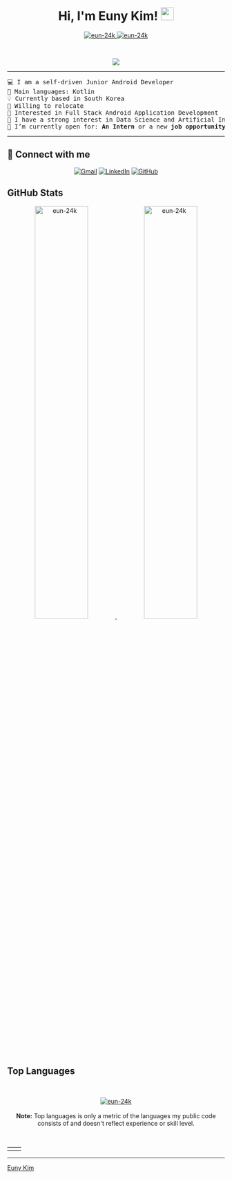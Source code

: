 <h1 align="center">
Hi, I'm Euny Kim!
	<a href="https://github.com/eun-24k" target="_self">
		<img src="https://media.giphy.com/media/hvRJCLFzcasrR4ia7z/giphy.gif" width="30">
	</a>
</h1>
<p align="center">
	<a href="https://github.com/eun-24k">
		<img src="https://komarev.com/ghpvc/?username=eun-24k&label=Profile%20views&color=0e75b6&style=flat" alt="eun-24k" />
	</a>
	<a href="https://github.com/eun-24k">
		<img src="https://img.shields.io/github/followers/eun-24k?label=Followers" alt="eun-24k" />
	</a>
</p>
<br/>
<p align="center">
	<a href="https://github.com/eun-24k">
		<img src="https://readme-typing-svg.herokuapp.com?lines=Junio+Android+Developer;Open+To+Work;Freelancer;Always%20learning%20new%20things&center=true&width=380&height=45">
	</a>
</p>

<hr>

<pre>
💻 I am a self-driven Junior Android Developer
🌟 Main languages: Kotlin
💡 Currently based in South Korea
🧸 Willing to relocate
🚩 Interested in Full Stack Android Application Development
📝 I have a strong interest in Data Science and Artificial Intelligence
🤔 I’m currently open for: <b>An Intern</b> or a new <b>job opportunity</b>, this is <a href="" target="_blank">MY RESUME.</a>
</pre>
<hr>

## 🤝 Connect with me
<p align="center">
	<a href="mailto:euny4535@gmail.com"><img img src="https://img.shields.io/badge/gmail-%23EA4335.svg?style=plastic&logo=gmail&logoColor=white" alt="Gmail"/></a>
	<a href="https://www.linkedin.com/in/euny-kim/"><img src="https://img.shields.io/badge/linkedin-%230A66C2.svg?style=plastic&logo=linkedin&logoColor=white" alt="LinkedIn"/></a>
	<a href="https://github.com/eun-24k"><img src="https://img.shields.io/badge/github-%23181717.svg?style=plastic&logo=github&logoColor=white" alt="GitHub"/></a>
</p>

<!--

## 🛠️ My Favorite Tools

### 👨‍💻 Programming Languages

<p>
    <a href="https://github.com/Bouaskaoun"><img alt="JavaScript" src="https://img.shields.io/badge/JavaScript%20-%23F7DF1E.svg?logo=javascript&logoColor=black"></a>
    <a href="https://github.com/Bouaskaoun"><img alt="Python" src="https://img.shields.io/badge/Python%20-%2314354C.svg?logo=python&logoColor=white"></a>

### 🧰 Frameworks and Libraries

<p>
    <a href="https://github.com/Bouaskaoun"><img alt="Keras" src="https://img.shields.io/badge/Keras%20-%23D00000.svg?logo=Keras&logoColor=white"></a>
    <a href="https://github.com/Bouaskaoun"><img alt="NumPy" src="https://img.shields.io/badge/Numpy%20-%23013243.svg?logo=numpy&logoColor=white"></a>
    <a href="https://github.com/Bouaskaoun"><img alt="Pandas" src="https://img.shields.io/badge/Pandas%20-%23150458.svg?logo=pandas&logoColor=white"></a>
    <a href="https://github.com/Bouaskaoun"><img alt="TensorFlow" src="https://img.shields.io/badge/TensorFlow%20-%23FF6F00.svg?logo=TensorFlow&logoColor=white"></a>
    <a href="https://github.com/Bouaskaoun"><img alt="Angular" src="https://img.shields.io/badge/Angular%20-%23D00000.svg?logo=Angular&logoColor=white"></a>
    <a href="https://github.com/Bouaskaoun"><img alt="Spring" src="https://img.shields.io/badge/Spring%20Boot%20-%2334A853.svg?logo=Springboot&logoColor=white"></a>
    <a href="https://github.com/Bouaskaoun"><img alt="Bootstrap" src="https://img.shields.io/badge/Bootstrap%20-%23150458.svg?logo=Bootstrap&logoColor=white"></a>
</p>

### 🗄️ Databases and Cloud Hosting

<p>
    <a href="https://github.com/Bouaskaoun"><img alt="GitHub Pages" src="https://img.shields.io/badge/GitHub%20Pages-%23327FC7.svg?logo=github&logoColor=white"></a>
    <a href="https://github.com/Bouaskaoun"><img alt="Firebase" src ="https://img.shields.io/badge/Firebase-%23FF6F00.svg?logo=firebase&logoColor=white"></a>
</p>

### 💻 Software and Tools

<p>
    <a href="https://github.com/Bouaskaoun"><img alt="Colab" src="https://img.shields.io/badge/Colab-00b56a.svg?logo=google-colab&logoColor=white"></a>
    <a href="https://github.com/Bouaskaoun"><img alt="Git" src="https://img.shields.io/badge/Git%20-%23F05033.svg?logo=git&logoColor=white"></a>
    <a href="https://github.com/Bouaskaoun"><img alt="Google Sheets" src="https://img.shields.io/badge/Google%20Sheets%20-%2334A853.svg?logo=google%20sheets&logoColor=white"></a>
    <a href="https://github.com/Bouaskaoun"><img alt="Jupyter" src="https://img.shields.io/badge/Jupyter%20-%23F37626.svg?logo=Jupyter&logoColor=white"></a>
    <a href="https://github.com/Bouaskaoun"><img alt="Postman" src="https://img.shields.io/badge/Postman-FF6C37?logo=postman&logoColor=white"></a>
    <a href="https://github.com/Bouaskaoun"><img alt="Stack Overflow" src="https://img.shields.io/badge/-Stack%20Overflow-FE7A16?logo=stack-overflow&logoColor=white"></a>
    <a href="https://github.com/Bouaskaoun"><img alt="Visual Studio Code" src="https://img.shields.io/badge/Visual%20Studio%20Code-0078d7.svg?logo=visual-studio-code&logoColor=white"></a>
</p>
</br>

<!--
### 👨🏽‍💻 Workspace
<p>
    <a href="https://github.com/Bouaskaoun"><img alt="Macbook Air M1" src="https://img.shields.io/badge/Apple-MacBook_Air_2020-999999?style=for-the-badge&logo=apple&logoColor=white"></a>
    <a href="https://github.com/Bouaskaoun"><img alt="Spotify" src="https://img.shields.io/badge/Spotify-1ED760?&style=for-the-badge&logo=spotify&logoColor=white"></a>
</p>
-->


## <a href="https://github.com/eun-24k"></a> GitHub Stats


<p align="center">
	<a href="https://github.com/eun-24k">
	<img width="49.5%" src="https://github-readme-stats.vercel.app/api?username=eun-24k&show_icons=true" alt="eun-24k">
	<img width="49.5%" src="https://github-readme-streak-stats.herokuapp.com/?user=eun-24k" alt="eun-24k">
	</a>
	<br/>
</p>
<br/>

<!--
<summary><b>⚡ Activity graph</b></summary>
<br/>
<p align="center">
	<a href="https://github.com/eun-24k">
		<img src="https://activity-graph.herokuapp.com/graph?username=eun-24k&bg_color=ffffff&color=000000&line=000000&point=000000&area=true&hide_border=true" alt="eun-24k">
	</a>
</p>
<br/>
-->

## <a href="https://github.com/eun-24k"></a> Top Languages
<br/>

<p align="center">
	<a href="https://github.com/eun-24k">
	<img src="https://github-readme-stats.vercel.app/api/top-langs/?username=eun-24k&langs_count=8&layout=compact" alt="eun-24k">
	</a>
	<br/>
<br/>
<b>Note:</b> Top languages is only a metric of the languages my public code consists of and doesn't reflect experience or skill level.
</p>
<br/>

<table style="border: none">
  <tr>
  <td width="50%" valign="top">



  </td>
  </tr>
</table>

------

[Euny Kim](https://github.com/eun-24k)

